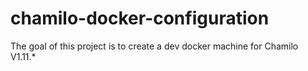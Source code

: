 # chamilo-docker-configuration
The goal of this project is to create a dev docker machine for Chamilo V1.11.*
